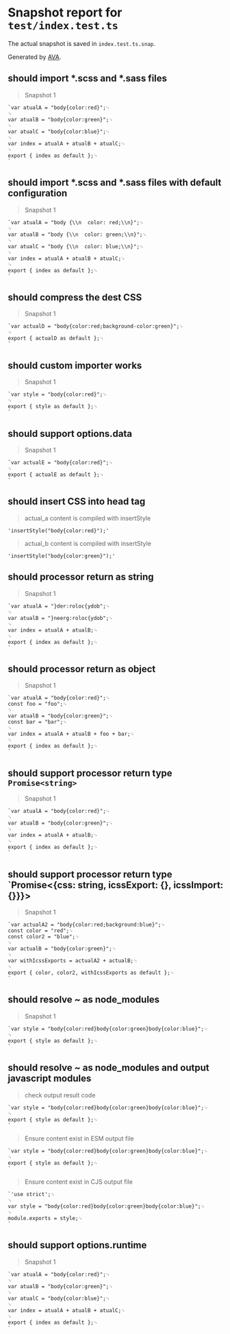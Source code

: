 # Snapshot report for `test/index.test.ts`

The actual snapshot is saved in `index.test.ts.snap`.

Generated by [AVA](https://avajs.dev).

## should import *.scss and *.sass files

> Snapshot 1

    `var atualA = "body{color:red}";␊
    ␊
    var atualB = "body{color:green}";␊
    ␊
    var atualC = "body{color:blue}";␊
    ␊
    var index = atualA + atualB + atualC;␊
    ␊
    export { index as default };␊
    `

## should import *.scss and *.sass files with default configuration

> Snapshot 1

    `var atualA = "body {\\n  color: red;\\n}";␊
    ␊
    var atualB = "body {\\n  color: green;\\n}";␊
    ␊
    var atualC = "body {\\n  color: blue;\\n}";␊
    ␊
    var index = atualA + atualB + atualC;␊
    ␊
    export { index as default };␊
    `

## should compress the dest CSS

> Snapshot 1

    `var actualD = "body{color:red;background-color:green}";␊
    ␊
    export { actualD as default };␊
    `

## should custom importer works

> Snapshot 1

    `var style = "body{color:red}";␊
    ␊
    export { style as default };␊
    `

## should support options.data

> Snapshot 1

    `var actualE = "body{color:red}";␊
    ␊
    export { actualE as default };␊
    `

## should insert CSS into head tag

> actual_a content is compiled with insertStyle

    'insertStyle("body{color:red}");'

> actual_b content is compiled with insertStyle

    'insertStyle("body{color:green}");'

## should processor return as string

> Snapshot 1

    `var atualA = "}der:roloc{ydob";␊
    ␊
    var atualB = "}neerg:roloc{ydob";␊
    ␊
    var index = atualA + atualB;␊
    ␊
    export { index as default };␊
    `

## should processor return as object

> Snapshot 1

    `var atualA = "body{color:red}";␊
    const foo = "foo";␊
    ␊
    var atualB = "body{color:green}";␊
    const bar = "bar";␊
    ␊
    var index = atualA + atualB + foo + bar;␊
    ␊
    export { index as default };␊
    `

## should support processor return type `Promise<string>`

> Snapshot 1

    `var atualA = "body{color:red}";␊
    ␊
    var atualB = "body{color:green}";␊
    ␊
    var index = atualA + atualB;␊
    ␊
    export { index as default };␊
    `

## should support processor return type `Promise<{css: string, icssExport: {}, icssImport: {}}}>

> Snapshot 1

    `var actualA2 = "body{color:red;background:blue}";␊
    const color = "red";␊
    const color2 = "blue";␊
    ␊
    var actualB = "body{color:green}";␊
    ␊
    var withIcssExports = actualA2 + actualB;␊
    ␊
    export { color, color2, withIcssExports as default };␊
    `

## should resolve ~ as node_modules

> Snapshot 1

    `var style = "body{color:red}body{color:green}body{color:blue}";␊
    ␊
    export { style as default };␊
    `

## should resolve ~ as node_modules and output javascript modules

> check output result code

    `var style = "body{color:red}body{color:green}body{color:blue}";␊
    ␊
    export { style as default };␊
    `

> Ensure content exist in ESM output file

    `var style = "body{color:red}body{color:green}body{color:blue}";␊
    ␊
    export { style as default };␊
    `

> Ensure content exist in CJS output file

    `'use strict';␊
    ␊
    var style = "body{color:red}body{color:green}body{color:blue}";␊
    ␊
    module.exports = style;␊
    `

## should support options.runtime

> Snapshot 1

    `var atualA = "body{color:red}";␊
    ␊
    var atualB = "body{color:green}";␊
    ␊
    var atualC = "body{color:blue}";␊
    ␊
    var index = atualA + atualB + atualC;␊
    ␊
    export { index as default };␊
    `
